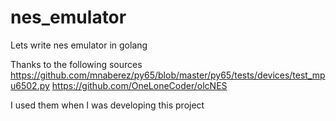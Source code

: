 # nes_emulator
Lets write nes emulator in golang

Thanks to the following sources
https://github.com/mnaberez/py65/blob/master/py65/tests/devices/test_mpu6502.py
https://github.com/OneLoneCoder/olcNES

I used them when I was developing this project
